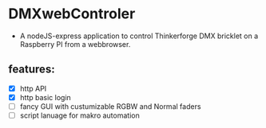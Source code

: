 # DMXwebControler

- A nodeJS-express application to control Thinkerforge DMX bricklet on a Raspberry PI from a webbrowser. 
## features:
- [x] http API
- [x] http basic login
- [ ] fancy GUI with custumizable RGBW and Normal faders
- [ ] script lanuage for makro automation
